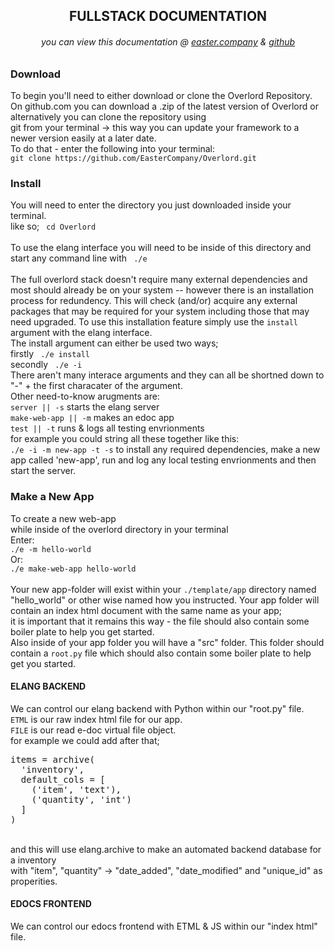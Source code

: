 <h2 class="redline" style="text-align:center;">FULLSTACK DOCUMENTATION</h2>
<h6 style="text-align:center;"> you can view this documentation @ <a href='https://www.easter.company/documentation'>easter.company</a> & <a href='https://github.com/EasterCompany/Overlord/blob/master/README.md'>github</a></h6>
<h3> Download </h3>
<p>
  To begin you'll need to either download or clone the Overlord Repository.<br>
  On github.com you can download a .zip of the latest version of Overlord or alternatively you can clone the repository using<br>git from your terminal -> this way you can update your framework to a newer version easily at a later date.<br>
  To do that - enter the following into your terminal:<br>
  <code>git clone https://github.com/EasterCompany/Overlord.git</code>
</p>
<h3> Install </h3>
<p>
  You will need to enter the directory you just downloaded inside your terminal.<br>
  like so; <code> cd Overlord </code> <br>
  <br>
  To use the elang interface you will need to be inside of this directory and start any command line with <code> ./e </code> <br><br>
  The full overlord stack doesn't require many external dependencies and most should already be on your system -- however there is an installation process for redundency. This will check (and/or) acquire any external packages that may be required for your system including those that may need upgraded. To use this installation feature simply use the <code>install</code> argument with the elang interface.<br>
  The install argument can either be used two ways;<br>
  firstly <code> ./e install </code><br>
  secondly <code> ./e -i </code><br>
  There aren't many interace arguments and they can all be shortned down to "-" + the first characater of the argument.<br>
  Other need-to-know arugments are:<br>
  <code>server || -s</code> starts the elang server<br>
  <code>make-web-app || -m</code> makes an edoc app<br>
  <code>test || -t</code> runs & logs all testing envrionments<br>
  for example you could string all these together like this:<br>
  <code>./e -i -m new-app -t -s</code> to install any required dependencies, make a new app called 'new-app', run and log any local testing envrionments and then start the server.<br>
</p>
<h3> Make a New App </h3>
<p> 
  To create a new web-app<br>while inside of the overlord directory in your terminal<br>
  Enter:<br>
  <code>./e -m hello-world</code><br>
  Or:<br>
  <code>./e make-web-app hello-world</code><br>
  <br>
  Your new app-folder will exist within your <code>./template/app</code> directory named "hello_world" or other wise named how you instructed.
  Your app folder will contain an index html document with the same name as your app;<br>it is important that it remains this way - the file should also contain some boiler plate to help you get started.<br>Also inside of your app folder you will have a "src" folder. This folder should contain a <code>root.py</code> file which should also contain some boiler plate to help get you started.<br>
</p>
<h4> ELANG BACKEND </h4>
<p> 
  We can control our elang backend with Python within our "root.py" file.<br>
  <code>ETML</code> is our raw index html file for our app.<br>
  <code>FILE</code> is our read e-doc virtual file object.<br>
  for example we could add after that;<br>
  <pre>items = archive(<br>&nbsp;&nbsp;'inventory',<br>&nbsp;&nbsp;default_cols = [<br>&nbsp;&nbsp;&nbsp;&nbsp;('item', 'text'),<br>&nbsp;&nbsp;&nbsp;&nbsp;('quantity', 'int')<br>&nbsp;&nbsp;]<br>)</pre><br>
  and this will use elang.archive to make an automated backend database for a inventory <br>
  with "item", "quantity" -> "date_added", "date_modified" and "unique_id" as properities.<br>
</p>
<h4> EDOCS FRONTEND </h4>
<p> We can control our edocs frontend with ETML & JS within our "index html" file. </p>
